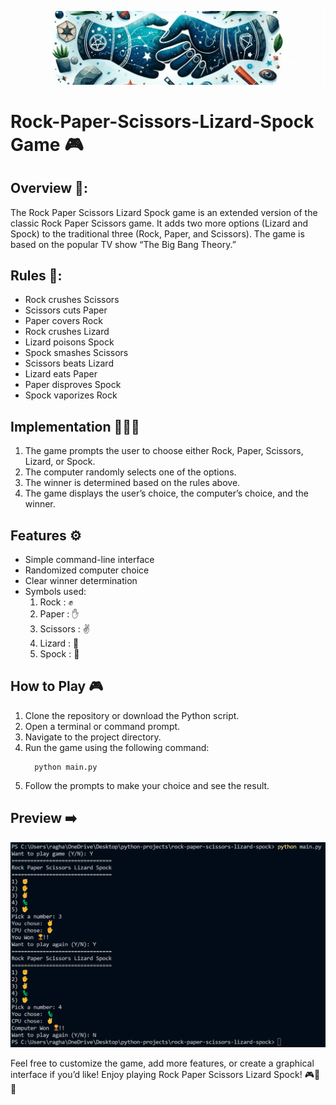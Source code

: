 ![banner](https://github.com/RajeevRanjan5642/rock-paper-scissors-lizard-spock/blob/main/images/banner.png)

# Rock-Paper-Scissors-Lizard-Spock Game 🎮

## Overview 🔎:  
The Rock Paper Scissors Lizard Spock game is an extended version of the classic Rock Paper Scissors game. It adds two more options (Lizard and Spock) to the traditional three (Rock, Paper, and Scissors). The game is based on the popular TV show “The Big Bang Theory.”

## Rules 📌:
<ul>
<li>Rock crushes Scissors</li>
<li>Scissors cuts Paper</li>
<li>Paper covers Rock</li>
<li>Rock crushes Lizard</li>
<li>Lizard poisons Spock</li>
<li>Spock smashes Scissors</li>
<li>Scissors beats Lizard</li>
<li>Lizard eats Paper</li>
<li>Paper disproves Spock</li>
<li>Spock vaporizes Rock</li>
</ul>

## Implementation 👨🏻‍💻
<ol>
<li>The game prompts the user to choose either Rock, Paper, Scissors, Lizard, or Spock.</li>
<li>The computer randomly selects one of the options.</li>
<li>The winner is determined based on the rules above.</li>
<li>The game displays the user’s choice, the computer’s choice, and the winner.</li>
</ol>

## Features ⚙️
<ul>
<li>Simple command-line interface</li>
<li>Randomized computer choice</li>
<li>Clear winner determination</li>
<li>Symbols used:
<ol>
  <li>Rock : ✊</li>
  <li>Paper : ✋</li>
  <li>Scissors : ✌</li>
  <li>Lizard : 🦎</li>
  <li>Spock : 🖖</li>
</ol>
</li>
</ul>

## How to Play 🎮
<ol>
<li>Clone the repository or download the Python script.</li>
<li>Open a terminal or command prompt.</li>
<li>Navigate to the project directory.</li>
<li>Run the game using the following command:</li>
  
      python main.py
<li>Follow the prompts to make your choice and see the result.</li>
</ol>

## Preview ➡️

![Output](https://github.com/RajeevRanjan5642/rock-paper-scissors-lizard-spock/blob/main/images/output.png)

Feel free to customize the game, add more features, or create a graphical interface if you’d like! Enjoy playing Rock Paper Scissors Lizard Spock! 🎮🖖🤘
